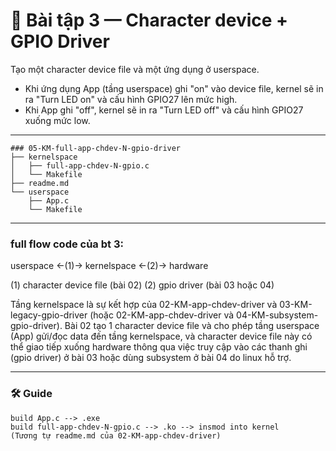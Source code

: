 # 📝 Bài tập 3 — Character device + GPIO Driver

Tạo một character device file và một ứng dụng ở userspace.

* Khi ứng dụng App (tầng userspace) ghi "on" vào device file, kernel sẽ in ra "Turn LED on" và cấu hình GPIO27 lên mức high.
* Khi App ghi "off", kernel sẽ in ra "Turn LED off" và cấu hình GPIO27 xuống mức low.

---

```shell
### 05-KM-full-app-chdev-N-gpio-driver
├── kernelspace
│   ├── full-app-chdev-N-gpio.c
│   └── Makefile
├── readme.md
└── userspace
    ├── App.c
    └── Makefile
```

---

### full flow code của bt 3:

userspace <-(1)-> kernelspace <-(2)-> hardware

(1) character device file (bài 02)
(2) gpio driver (bài 03 hoặc 04)

Tầng kernelspace là sự kết hợp của 02-KM-app-chdev-driver và 03-KM-legacy-gpio-driver 
(hoặc 02-KM-app-chdev-driver và 04-KM-subsystem-gpio-driver).
Bài 02 tạo 1 character device file và cho phép tầng userspace (App) gửi/đọc data đến tầng kernelspace,
và character device file này có thể giao tiếp xuống hardware
thông qua việc truy cập vào các thanh ghi (gpio driver) ở bài 03 hoặc dùng subsystem ở bài 04 do linux hỗ trợ.

---

### 🛠️ Guide
    build App.c --> .exe
    build full-app-chdev-N-gpio.c --> .ko --> insmod into kernel
    (Tương tự readme.md của 02-KM-app-chdev-driver)
